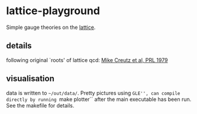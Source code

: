 # lattice-playground

Simple gauge theories on the [lattice](https://xkcd.com/505/).

## details

following original `roots' of lattice qcd: [Mike Creutz et al, PRL 1979](http://thy.phy.bnl.gov/~creutz/mypubs/pub031.pdf)

## visualisation

data is written to ``~/out/data/``. Pretty pictures using ``GLE'', can compile
directly by running ``make plotter`` after the main executable has been run. See the
makefile for details.

